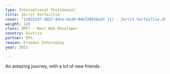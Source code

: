 ```yaml
---
type: International Testimonial
title: Jorrit Verfaillie
cover: "11d322d7-3657-4dce-be30-94b72855ba37 (1) - Jorrit Verfaillie.JPG"
weight: 120
class: 3MCT - Next Web Developer
country: Austria
partner: EPS
reason: Erasmus Internship
year: 2023

---
```


An amazing journey, with a lot of new friends.
